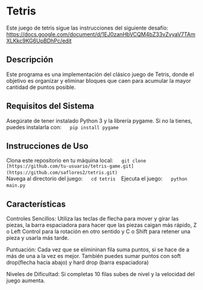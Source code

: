 # Tetris

Este juego de tetris sigue las instrucciones del siguiente desafío: https://docs.google.com/document/d/1EJ0zanHbVCQM4bZ33vZvyaV7TAmXLKkc9KG6UpBDhPc/edit

## Descripción

Este programa es una implementación del clásico juego de Tetris, donde el objetivo es organizar y eliminar bloques que caen para acumular la mayor cantidad de puntos posible.

## Requisitos del Sistema

Asegúrate de tener instalado Python 3 y la librería pygame. Si no la tienes, puedes instalarla con:
` ` ` 
pip install pygame
` ` ` 

## Instrucciones de Uso

Clona este repositorio en tu máquina local:
` ` ` 
git clone [https://github.com/tu-usuario/tetris-game.git](https://github.com/saflores2/tetris.git)
` ` `   
Navega al directorio del juego:
` ` ` 
cd tetris
` ` ` 
Ejecuta el juego:
` ` ` 
python main.py
` ` ` 
## Características

Controles Sencillos: Utiliza las teclas de flecha para mover y girar las piezas, la barra espaciadora para hacer que las piezas caigan más rápido, Z o Left Control para la rotación en otro sentido y C o Shift para retener una pieza y usarla más tarde.

Puntuación: Cada vez que se elimininan fila suma puntos, si se hace de a más de una a la vez es mejor. También puedes sumar puntos con soft drop(flecha hacia abajo) y hard drop (barra espaciadora)

Niveles de Dificultad: Si completas 10 filas subes de nivel y la velocidad del juego aumenta.
